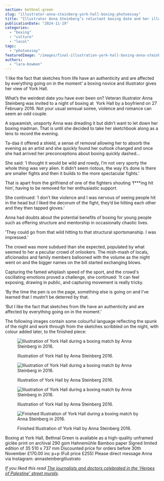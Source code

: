 ```yaml
---
section: bethnal-green
slug: "illustrator-anna-steinberg-york-hall-boxing-photoessay"
title: "Illustrator Anna Steinberg’s reluctant boxing date and her illustrated take on the electricity of York Hall"
publicationDate: "2024-11-19"
categories: 
  - "boxing"
  - "culture"
  - "local"
tags: 
  - "photoessay"
featuredImage: "/images/final-illustration-york-hall-boxing-anna-steinberg.jpg"
authors: 
  - "lara-bowman"
---
```


‘I like the fact that sketches from life have an authenticity and are affected by everything going on in the moment’ a boxing novice and illustrator gives her view of York Hall. 

What’s the weirdest date you have ever been on? Veteran illustrator Anna Steinberg was invited to a night of boxing at  York Hall by a boyfriend on 27 February 2016. Not your usual sensual soiree, violence and romance can seem an odd couple.  

A squeamish, unsporty Anna was dreading it but didn’t want to let down her boxing madman. That is until she decided to take her sketchbook along as a lens to record the evening.

Ta-daa it offered a shield, a sense of removal allowing her to absorb the evening as an artist and she quickly found her outlook changed and once she had arrived her preconceptions about boxing quickly dashed… 

She said: ‘I thought it would be wild and rowdy, I’m not very sporty the whole thing was very alien. It didn’t seem riotous, the way it’s done is there are smaller fights and then it builds to the more spectacular fights.’

That is apart from the girlfriend of one of the fighters shouting ‘f\*\*\*ing hit him’, having to be removed for her enthusiastic support. 

She continued: ‘I don’t like violence and I was nervous of seeing people hit in the head but I liked the decorum of the fight, they’d be hitting each other and they then tapped gloves.’ 

Anna had doubts about the potential benefits of boxing for young people such as offering structure and mentorship in occasionally chaotic lives. 

‘They could go from that wild hitting to that structural sportsmanship. I was impressed.’

The crowd was more subdued than she expected, populated by what seemed to her a peculiar crowd of onlookers. The mish-mash of locals, aficionados and family members ballooned with the volume as the night went on and the bigger names on the bill started exchanging blows.

Capturing the famed whiplash speed of the sport, and the crowd's oscillating emotions proved a challenge, she continued: ‘It can feel exposing, drawing in public, and capturing movement is really tricky. 

‘By the time the pen is on the page, something else is going on and I’ve learned that I mustn’t be deterred by that.

‘But I like the fact that sketches from life have an authenticity and are affected by everything going on in the moment.’

The following images contain some colourful language reflecting the spunk of the night and work through from the sketches scribbled on the night, with colour added later, to the finished piece: 

<figure>

![Illustration of York Hall during a boxing match by Anna Steinberg in 2016.](/images/York-Hall-Anna-Steinberg--1024x683.jpg)

<figcaption>

Illustration of York Hall by Anna Steinberg 2016.

</figcaption>

</figure>

<figure>

![Illustration of York Hall during a boxing match by Anna Steinberg in 2016.](/images/York-Hall-Anna-Steinberg-2-1024x683.jpg)

<figcaption>

Illustration of York Hall by Anna Steinberg 2016.

</figcaption>

</figure>

<figure>

![Illustration of York Hall during a boxing match by Anna Steinberg in 2016.](/images/York-Hall-Anna-Steinberg-3-1024x683.jpg)

<figcaption>

Illustration of York Hall by Anna Steinberg 2016.

</figcaption>

</figure>

<figure>

![Finished Illustration of York Hall during a boxing match by Anna Steinberg in 2016.](/images/York-Hall-finished-illustration-Anna-Steinberg.jpg)

<figcaption>

Finished Illustration of York Hall by Anna Steinberg 2016.

</figcaption>

</figure>

Boxing at York Hall, Bethnal Green is available as a high-quality unframed giclée print on archival 290 gsm Hahnemühle Bamboo paper Signed limited edition of 35 510 x 737 mm Discounted price for orders before 30th November £170.00 inc p+p (Full price £255) Please direct message Anna via Instagram: annasteinbergillustrato  

_If you liked this read [The journalists and doctors celebrated in the ‘Heroes of Palestine’ street murals](https://romanroadlondon.com/palestine-street-art-mural-tower-hamlets-creative-debuts/)_.
